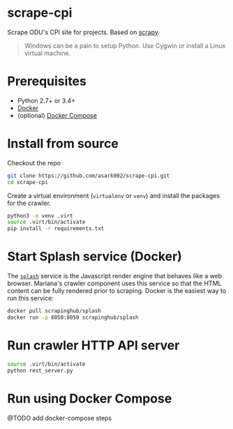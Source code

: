 # scrape-cpi
Scrape ODU's CPI site for projects.
Based on [scrapy](https://scrapy.org/).


> Windows can be a pain to setup Python. Use Cygwin or install a Linux virtual machine.



# Prerequisites

* Python 2.7+ or 3.4+
* [Docker](https://store.docker.com/search?type=edition&offering=community)
* (optional) [Docker Compose](https://docs.docker.com/compose/install/)



# Install from source

Checkout the repo

```bash
git clone https://github.com/asark002/scrape-cpi.git
cd scrape-cpi
```

Create a virtual environment (`virtualenv` or `venv`) and install the packages for the crawler.

```bash
python3 -m venv .virt
source .virt/bin/activate
pip install -r requirements.txt
```



# Start Splash service (Docker)

The [`splash`](https://splash.readthedocs.io/en/stable/) service is the Javascript render engine that behaves like a web browser.
Mariana's crawler component uses this service so that the HTML content can be fully rendered prior to scraping.
Docker is the easiest way to run this service:

```bash
docker pull scrapinghub/splash
docker run -p 8050:8050 scrapinghub/splash
```



# Run crawler HTTP API server

```bash
source .virt/bin/activate
python rest_server.py
```



# Run using Docker Compose

@TODO add docker-compose steps
